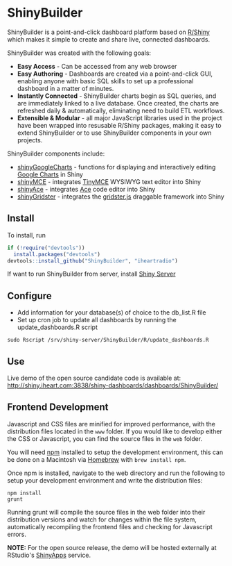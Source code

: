 # ShinyBuilder

ShinyBuilder is a point-and-click dashboard platform based on [R/Shiny](http://www.rstudio.com/shiny/) which makes it simple to create and share live, connected dashboards.

ShinyBuilder was created with the following goals:
* __Easy Access__ - Can be accessed from any web browser  
* __Easy Authoring__ - Dashboards are created via a point-and-click GUI, enabling anyone with basic SQL skills to set up a professional dashboard in a matter of minutes.  
* __Instantly Connected__ - ShinyBuilder charts begin as SQL queries, and are immediately linked to a live database.  Once created, the charts are refreshed daily & automatically, eliminating need to build ETL workflows.  
* __Extensible & Modular__ - all major JavaScript libraries used in the project have been wrapped into resusable R/Shiny packages, making it easy to extend ShinyBuilder or to use ShinyBuilder components in your own projects.  

ShinyBuilder components include:
* [shinyGoogleCharts](https://github.com/mul118/shinyGoogleCharts) - functions for displaying and interactively editing [Google Charts](https://developers.google.com/chart/) in Shiny 
* [shinyMCE](https://github.com/mul118/shinyMCE) - integrates [TinyMCE](http://www.tinymce.com/index.php) WYSIWYG text editor into Shiny
* [shinyAce](https://github.com/trestletech/shinyAce) - integrates [Ace](http://ace.c9.io/#nav=about) code editor into Shiny
* [shinyGridster](https://github.com/wch/shiny-gridster) - integrates the [gridster.js](http://gridster.net/) draggable framework into Shiny


## Install 

To install, run

```r
if (!require("devtools"))
  install.packages("devtools")
devtools::install_github("ShinyBuilder", "iheartradio")
```

If want to run ShinyBuilder from server, install [Shiny Server](http://www.rstudio.com/shiny/server/)

## Configure

* Add information for your database(s) of choice to the db_list.R file
* Set up cron job to update all dashboards by running the update_dashboards.R script 

```
sudo Rscript /srv/shiny-server/ShinyBuilder/R/update_dashboards.R 
```

## Use

Live demo of the open source candidate code is available at: http://shiny.iheart.com:3838/shiny-dashboards/dashboards/ShinyBuilder/

## Frontend Development

Javascript and CSS files are minified for improved performance, with the distribution files located in the `www` folder.  If you would like to develop either the CSS or Javascript, you can find the source files in the `web` folder.

You will need [npm](https://www.npmjs.org/) installed to setup the development environment, this can be done on a Macintosh via [Homebrew](http://brew.sh/) with `brew install npm`.

Once npm is installed, navigate to the web directory and run the following to setup your development environment and write the distribution files:

```
npm install
grunt
```

Running grunt will compile the source files in the web folder into their distribution versions and watch for changes within the file system, automatically recompiling the frontend files and checking for Javascript errors.

__NOTE:__ For the open source release, the demo will be hosted externally at RStudio's [ShinyApps](http://www.rstudio.com/shiny/hosted/) service.



    